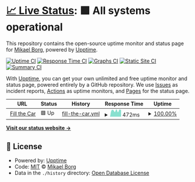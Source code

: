 # [📈 Live Status](https://nmb.github.io/ftcmonitor): <!--live status--> **🟩 All systems operational**

This repository contains the open-source uptime monitor and status page for [Mikael Borg](https://nmb.github.io/ftcmonitor), powered by [Upptime](https://github.com/upptime/upptime).

[![Uptime CI](https://github.com/nmb/ftcmonitor/workflows/Uptime%20CI/badge.svg)](https://github.com/nmb/ftcmonitor/actions?query=workflow%3A%22Uptime+CI%22)
[![Response Time CI](https://github.com/nmb/ftcmonitor/workflows/Response%20Time%20CI/badge.svg)](https://github.com/nmb/ftcmonitor/actions?query=workflow%3A%22Response+Time+CI%22)
[![Graphs CI](https://github.com/nmb/ftcmonitor/workflows/Graphs%20CI/badge.svg)](https://github.com/nmb/ftcmonitor/actions?query=workflow%3A%22Graphs+CI%22)
[![Static Site CI](https://github.com/nmb/ftcmonitor/workflows/Static%20Site%20CI/badge.svg)](https://github.com/nmb/ftcmonitor/actions?query=workflow%3A%22Static+Site+CI%22)
[![Summary CI](https://github.com/nmb/ftcmonitor/workflows/Summary%20CI/badge.svg)](https://github.com/nmb/ftcmonitor/actions?query=workflow%3A%22Summary+CI%22)

With [Upptime](https://upptime.js.org), you can get your own unlimited and free uptime monitor and status page, powered entirely by a GitHub repository. We use [Issues](https://github.com/nmb/ftcmonitor/issues) as incident reports, [Actions](https://github.com/nmb/ftcmonitor/actions) as uptime monitors, and [Pages](https://nmb.github.io/ftcmonitor) for the status page.

<!--start: status pages-->
<!-- This summary is generated by Upptime (https://github.com/upptime/upptime) -->
<!-- Do not edit this manually, your changes will be overwritten -->
<!-- prettier-ignore -->
| URL | Status | History | Response Time | Uptime |
| --- | ------ | ------- | ------------- | ------ |
| <img alt="" src="https://favicons.githubusercontent.com/fillthecar.com" height="13"> [Fill the Car](https://fillthecar.com) | 🟩 Up | [fill-the-car.yml](https://github.com/nmb/ftcmonitor/commits/HEAD/history/fill-the-car.yml) | <details><summary><img alt="Response time graph" src="./graphs/fill-the-car/response-time-week.png" height="20"> 472ms</summary><br><a href="https://nmb.github.io/ftcmonitor/history/fill-the-car"><img alt="Response time 485" src="https://img.shields.io/endpoint?url=https%3A%2F%2Fraw.githubusercontent.com%2Fnmb%2Fftcmonitor%2FHEAD%2Fapi%2Ffill-the-car%2Fresponse-time.json"></a><br><a href="https://nmb.github.io/ftcmonitor/history/fill-the-car"><img alt="24-hour response time 362" src="https://img.shields.io/endpoint?url=https%3A%2F%2Fraw.githubusercontent.com%2Fnmb%2Fftcmonitor%2FHEAD%2Fapi%2Ffill-the-car%2Fresponse-time-day.json"></a><br><a href="https://nmb.github.io/ftcmonitor/history/fill-the-car"><img alt="7-day response time 472" src="https://img.shields.io/endpoint?url=https%3A%2F%2Fraw.githubusercontent.com%2Fnmb%2Fftcmonitor%2FHEAD%2Fapi%2Ffill-the-car%2Fresponse-time-week.json"></a><br><a href="https://nmb.github.io/ftcmonitor/history/fill-the-car"><img alt="30-day response time 487" src="https://img.shields.io/endpoint?url=https%3A%2F%2Fraw.githubusercontent.com%2Fnmb%2Fftcmonitor%2FHEAD%2Fapi%2Ffill-the-car%2Fresponse-time-month.json"></a><br><a href="https://nmb.github.io/ftcmonitor/history/fill-the-car"><img alt="1-year response time 485" src="https://img.shields.io/endpoint?url=https%3A%2F%2Fraw.githubusercontent.com%2Fnmb%2Fftcmonitor%2FHEAD%2Fapi%2Ffill-the-car%2Fresponse-time-year.json"></a></details> | <details><summary><a href="https://nmb.github.io/ftcmonitor/history/fill-the-car">100.00%</a></summary><a href="https://nmb.github.io/ftcmonitor/history/fill-the-car"><img alt="All-time uptime 99.85%" src="https://img.shields.io/endpoint?url=https%3A%2F%2Fraw.githubusercontent.com%2Fnmb%2Fftcmonitor%2FHEAD%2Fapi%2Ffill-the-car%2Fuptime.json"></a><br><a href="https://nmb.github.io/ftcmonitor/history/fill-the-car"><img alt="24-hour uptime 100.00%" src="https://img.shields.io/endpoint?url=https%3A%2F%2Fraw.githubusercontent.com%2Fnmb%2Fftcmonitor%2FHEAD%2Fapi%2Ffill-the-car%2Fuptime-day.json"></a><br><a href="https://nmb.github.io/ftcmonitor/history/fill-the-car"><img alt="7-day uptime 100.00%" src="https://img.shields.io/endpoint?url=https%3A%2F%2Fraw.githubusercontent.com%2Fnmb%2Fftcmonitor%2FHEAD%2Fapi%2Ffill-the-car%2Fuptime-week.json"></a><br><a href="https://nmb.github.io/ftcmonitor/history/fill-the-car"><img alt="30-day uptime 100.00%" src="https://img.shields.io/endpoint?url=https%3A%2F%2Fraw.githubusercontent.com%2Fnmb%2Fftcmonitor%2FHEAD%2Fapi%2Ffill-the-car%2Fuptime-month.json"></a><br><a href="https://nmb.github.io/ftcmonitor/history/fill-the-car"><img alt="1-year uptime 99.85%" src="https://img.shields.io/endpoint?url=https%3A%2F%2Fraw.githubusercontent.com%2Fnmb%2Fftcmonitor%2FHEAD%2Fapi%2Ffill-the-car%2Fuptime-year.json"></a></details>

<!--end: status pages-->

[**Visit our status website →**](https://nmb.github.io/ftcmonitor)

## 📄 License

- Powered by: [Upptime](https://github.com/upptime/upptime)
- Code: [MIT](./LICENSE) © [Mikael Borg](https://nmb.github.io/ftcmonitor)
- Data in the `./history` directory: [Open Database License](https://opendatacommons.org/licenses/odbl/1-0/)
